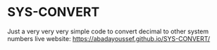 # SYS-CONVERT
Just a very very very simple code to convert decimal to other system numbers
live website: 
https://abadayoussef.github.io/SYS-CONVERT/
